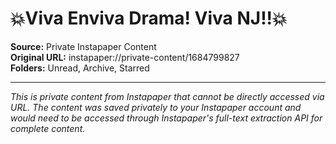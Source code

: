 # 💥Viva Enviva Drama! Viva NJ!!💥

**Source:** Private Instapaper Content  
**Original URL:** instapaper://private-content/1684799827  
**Folders:** Unread, Archive, Starred  

---

*This is private content from Instapaper that cannot be directly accessed via URL. The content was saved privately to your Instapaper account and would need to be accessed through Instapaper's full-text extraction API for complete content.*